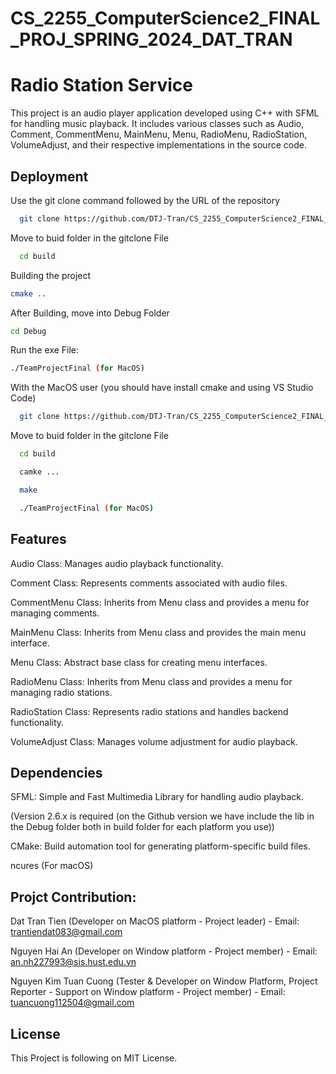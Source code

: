# CS_2255_ComputerScience2_FINAL_PROJ_SPRING_2024_DAT_TRAN

# Radio Station Service

This project is an audio player application developed using C++ with SFML for handling music playback. It includes various classes such as Audio, Comment, CommentMenu, MainMenu, Menu, RadioMenu, RadioStation, VolumeAdjust, and their respective implementations in the source code.


## Deployment

Use the git clone command followed by the URL of the repository 


```bash
  git clone https://github.com/DTJ-Tran/CS_2255_ComputerScience2_FINAL_PROJ_SPRING_2024_DAT_TRAN

```
Move to buid folder in the gitclone File
```bash
  cd build
```
Building the project 
```bash
cmake ..
```
After Building, move into Debug Folder 
```bash
cd Debug
```
Run the exe File:
```bash
./TeamProjectFinal (for MacOS)
```

With the MacOS user (you should have install cmake and using VS Studio Code)

```bash
  git clone https://github.com/DTJ-Tran/CS_2255_ComputerScience2_FINAL_PROJ_SPRING_2024_DAT_TRAN

```

Move to buid folder in the gitclone File
```bash
  cd build
```

```bash
  camke ...
```

```bash
  make
```

```bash
  ./TeamProjectFinal (for MacOS)
```

## Features
Audio Class: Manages audio playback functionality.

Comment Class: Represents comments associated with audio files.

CommentMenu Class: Inherits from Menu class and provides a menu for managing comments.

MainMenu Class: Inherits from Menu class and provides the main menu interface.

Menu Class: Abstract base class for creating menu interfaces.

RadioMenu Class: Inherits from Menu class and provides a menu for managing radio stations.

RadioStation Class: Represents radio stations and handles backend functionality.

VolumeAdjust Class: Manages volume adjustment for audio playback.

## Dependencies
SFML: Simple and Fast Multimedia Library for handling audio playback. 

(Version 2.6.x is required (on the Github version we have include the lib in the Debug folder both in build folder for each platform you use))

CMake: Build automation tool for generating platform-specific build files.

ncures (For macOS)


## Projct Contribution:

Dat Tran Tien (Developer on MacOS platform - Project leader) - Email: trantiendat083@gmail.com 

Nguyen Hai An (Developer on Window platform - Project member) - Email: an.nh227993@sis.hust.edu.vn

Nguyen Kim Tuan Cuong (Tester & Developer on Window Platform, Project Reporter - Support on Window platform - Project member) - Email: tuancuong112504@gmail.com


## License

This Project is following on MIT License.
